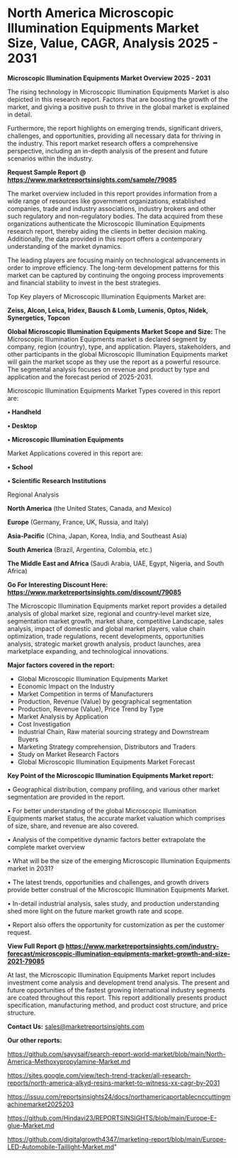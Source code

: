# North America Microscopic Illumination Equipments Market Size, Value, CAGR, Analysis 2025 - 2031

<Strong> Microscopic Illumination Equipments Market Overview 2025 - 2031</strong>

The rising technology in Microscopic Illumination Equipments Market is also depicted in this research report. Factors that are boosting the growth of the market, and giving a positive push to thrive in the global market is explained in detail.

Furthermore, the report highlights on emerging trends, significant drivers, challenges, and opportunities, providing all necessary data for thriving in the industry. This report market research offers a comprehensive perspective, including an in-depth analysis of the present and future scenarios within the industry.

<strong>Request Sample Report @ <a href=https://www.marketreportsinsights.com/sample/79085>https://www.marketreportsinsights.com/sample/79085</a></strong>

The market overview included in this report provides information from a wide range of resources like government organizations, established companies, trade and industry associations, industry brokers and other such regulatory and non-regulatory bodies. The data acquired from these organizations authenticate the Microscopic Illumination Equipments research report, thereby aiding the clients in better decision making. Additionally, the data provided in this report offers a contemporary understanding of the market dynamics.

The leading players are focusing mainly on technological advancements in order to improve efficiency. The long-term development patterns for this market can be captured by continuing the ongoing process improvements and financial stability to invest in the best strategies.

Top Key players of Microscopic Illumination Equipments Market are:

<strong>Zeiss, Alcon, Leica, Iridex, Bausch & Lomb, Lumenis, Optos, Nidek, Synergetics, Topcon</strong>

<strong><b>Global Microscopic Illumination Equipments Market Scope and Size:</b></strong>
The Microscopic Illumination Equipments market is declared segment by company, region (country), type, and application. Players, stakeholders, and other participants in the global Microscopic Illumination Equipments market will gain the market scope as they use the report as a powerful resource. The segmental analysis focuses on revenue and product by type and application and the forecast period of 2025-2031.

Microscopic Illumination Equipments Market Types covered in this report are:

<strong>• Handheld

• Desktop

• Microscopic Illumination Equipments</strong>

Market Applications covered in this report are:

<strong>• School

• Scientific Research Institutions</strong> 

Regional Analysis

<strong>North America</strong> (the United States, Canada, and Mexico)

<strong>Europe</strong> (Germany, France, UK, Russia, and Italy)

<strong>Asia-Pacific</strong> (China, Japan, Korea, India, and Southeast Asia)

<strong>South America</strong> (Brazil, Argentina, Colombia, etc.)

<strong>The Middle East and Africa</strong> (Saudi Arabia, UAE, Egypt, Nigeria, and South Africa)

<strong>Go For Interesting Discount Here: <a href=https://www.marketreportsinsights.com/discount/79085>https://www.marketreportsinsights.com/discount/79085</a></strong>

The Microscopic Illumination Equipments market report provides a detailed analysis of global market size, regional and country-level market size, segmentation market growth, market share, competitive Landscape, sales analysis, impact of domestic and global market players, value chain optimization, trade regulations, recent developments, opportunities analysis, strategic market growth analysis, product launches, area marketplace expanding, and technological innovations.

<strong><b>Major factors covered in the report:</b></strong>
<ul>
  <li>Global Microscopic Illumination Equipments Market </li>
  <li>Economic Impact on the Industry</li>
  <li>Market Competition in terms of Manufacturers</li>
  <li>Production, Revenue (Value) by geographical segmentation</li>
  <li>Production, Revenue (Value), Price Trend by Type</li>
  <li>Market Analysis by Application</li>
  <li>Cost Investigation</li>
  <li>Industrial Chain, Raw material sourcing strategy and Downstream Buyers</li>
  <li>Marketing Strategy comprehension, Distributors and Traders</li>
  <li>Study on Market Research Factors</li>
  <li>Global Microscopic Illumination Equipments Market Forecast</li>
</ul>

<strong><b>Key Point of the Microscopic Illumination Equipments Market report:</b></strong>

• Geographical distribution, company profiling, and various other market segmentation are provided in the report.

• For better understanding of the global Microscopic Illumination Equipments market status, the accurate market valuation which comprises of size, share, and revenue are also covered.

• Analysis of the competitive dynamic factors better extrapolate the complete market overview

• What will be the size of the emerging Microscopic Illumination Equipments market in 2031?

• The latest trends, opportunities and challenges, and growth drivers provide better construal of the Microscopic Illumination Equipments Market.

• In-detail industrial analysis, sales study, and production understanding shed more light on the future market growth rate and scope.

• Report also offers the opportunity for customization as per the customer request.

<strong><b>View Full Report @ <a href=https://www.marketreportsinsights.com/industry-forecast/microscopic-illumination-equipments-market-growth-and-size-2021-79085>https://www.marketreportsinsights.com/industry-forecast/microscopic-illumination-equipments-market-growth-and-size-2021-79085</a></b></strong>


At last, the Microscopic Illumination Equipments Market report includes investment come analysis and development trend analysis. The present and future opportunities of the fastest growing international industry segments are coated throughout this report. This report additionally presents product specification, manufacturing method, and product cost structure, and price structure.

<strong>Contact Us:</strong>
sales@marketreportsinsights.com

<strong>Our other reports:</strong>

<a href=https://github.com/sayysaif/search-report-world-market/blob/main/North-America-Methoxypropylamine-Market.md>https://github.com/sayysaif/search-report-world-market/blob/main/North-America-Methoxypropylamine-Market.md</a>

<a href=https://sites.google.com/view/tech-trend-tracker/all-research-reports/north-america-alkyd-resins-market-to-witness-xx-cagr-by-2031>https://sites.google.com/view/tech-trend-tracker/all-research-reports/north-america-alkyd-resins-market-to-witness-xx-cagr-by-2031</a>

<a href=https://issuu.com/reportsinsights24/docs/northamericaportablecnccuttingmachinemarket2025203>https://issuu.com/reportsinsights24/docs/northamericaportablecnccuttingmachinemarket2025203</a>

<a href=https://github.com/Hindavi23/REPORTSINSIGHTS/blob/main/Europe-E-glue-Market.md>https://github.com/Hindavi23/REPORTSINSIGHTS/blob/main/Europe-E-glue-Market.md</a>

<a href=https://github.com/digitalgrowth4347/marketing-report/blob/main/Europe-LED-Automobile-Taillight-Market.md>https://github.com/digitalgrowth4347/marketing-report/blob/main/Europe-LED-Automobile-Taillight-Market.md</a>"
